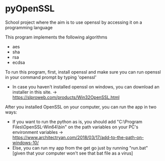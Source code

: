 # pyOpenSSL
School project where the aim is to use openssl by accessing it on a programming language

This program implements the following algorithms

- aes
- sha
- rsa
- ecdsa

To run this program, first, install openssl and make sure you can run openssl in your command prompt by typing 'openssl'
  - In case you haven't installed openssl on windows, you can download an installer in this site. -> https://slproweb.com/products/Win32OpenSSL.html

After you installed OpenSSL on your computer, you can run the app in two ways:
  - If you want to run the python as is, you should add "C:\Program Files\OpenSSL-Win64\bin" on the path variables on your PC's environment variables -> https://www.architectryan.com/2018/03/17/add-to-the-path-on-windows-10/
  - Else, you can run my app from the get go just by running "run.bat" [given that your computer won't see that bat file as a virus]
